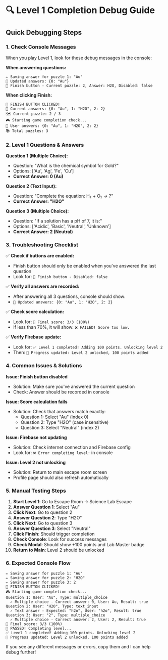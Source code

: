 # 🔍 Level 1 Completion Debug Guide

## Quick Debugging Steps

### 1. Check Console Messages
When you play Level 1, look for these debug messages in the console:

**When answering questions:**
```
✏️ Saving answer for puzzle 1: "Au"
📝 Updated answers: {0: "Au"}
🔘 Finish button - Current puzzle: 2, Answer: H2O, Disabled: false
```

**When clicking Finish:**
```
📲 FINISH BUTTON CLICKED!
📝 Current answers: {0: "Au", 1: "H2O", 2: 2}
🗺️ Current puzzle: 2 / 3
🎮 Starting game completion check...
📝 User answers: {0: "Au", 1: "H2O", 2: 2}
📚 Total puzzles: 3
```

### 2. Level 1 Questions & Answers

**Question 1 (Multiple Choice):**
- Question: "What is the chemical symbol for Gold?"
- Options: ['Au', 'Ag', 'Fe', 'Cu']
- **Correct Answer: 0 (Au)**

**Question 2 (Text Input):**
- Question: "Complete the equation: H₂ + O₂ → ?"
- **Correct Answer: "H2O"**

**Question 3 (Multiple Choice):**
- Question: "If a solution has a pH of 7, it is:"
- Options: ['Acidic', 'Basic', 'Neutral', 'Unknown']
- **Correct Answer: 2 (Neutral)**

### 3. Troubleshooting Checklist

✅ **Check if buttons are enabled:**
- Finish button should only be enabled when you've answered the last question
- Look for: `🔘 Finish button - Disabled: false`

✅ **Verify all answers are recorded:**
- After answering all 3 questions, console should show:
- `📝 Updated answers: {0: "Au", 1: "H2O", 2: 2}`

✅ **Check score calculation:**
- Look for: `🎯 Final score: 3/3 (100%)`
- If less than 70%, it will show: `❌ FAILED! Score too low.`

✅ **Verify Firebase update:**
- Look for: `✅ Level 1 completed! Adding 100 points. Unlocking level 2`
- Then: `🎯 Progress updated: Level 2 unlocked, 100 points added`

### 4. Common Issues & Solutions

**Issue: Finish button disabled**
- Solution: Make sure you've answered the current question
- Check: Answer should be recorded in console

**Issue: Score calculation fails**
- Solution: Check that answers match exactly:
  - Question 1: Select "Au" (index 0)
  - Question 2: Type "H2O" (case insensitive)
  - Question 3: Select "Neutral" (index 2)

**Issue: Firebase not updating**
- Solution: Check internet connection and Firebase config
- Look for: `❌ Error completing level:` in console

**Issue: Level 2 not unlocking**
- Solution: Return to main escape room screen
- Profile page should also refresh automatically

### 5. Manual Testing Steps

1. **Start Level 1**: Go to Escape Room → Science Lab Escape
2. **Answer Question 1**: Select "Au"
3. **Click Next**: Go to question 2
4. **Answer Question 2**: Type "H2O"
5. **Click Next**: Go to question 3
6. **Answer Question 3**: Select "Neutral"
7. **Click Finish**: Should trigger completion
8. **Check Console**: Look for success messages
9. **Check Modal**: Should show +100 points and Lab Master badge
10. **Return to Main**: Level 2 should be unlocked

### 6. Expected Console Flow

```
✏️ Saving answer for puzzle 1: "Au"
✏️ Saving answer for puzzle 2: "H2O"  
✏️ Saving answer for puzzle 3: 2
📲 FINISH BUTTON CLICKED!
🎮 Starting game completion check...
Question 1: User: "Au", Type: multiple_choice
  ✓ Multiple choice - Correct answer: 0, User: Au, Result: true
Question 2: User: "H2O", Type: text_input
  ✓ Text answer - Expected: "h2o", User: "h2o", Result: true
Question 3: User: "2", Type: multiple_choice
  ✓ Multiple choice - Correct answer: 2, User: 2, Result: true
🎯 Final score: 3/3 (100%)
🎉 PASSED! Completing level...
✅ Level 1 completed! Adding 100 points. Unlocking level 2
🎯 Progress updated: Level 2 unlocked, 100 points added
```

If you see any different messages or errors, copy them and I can help debug further!